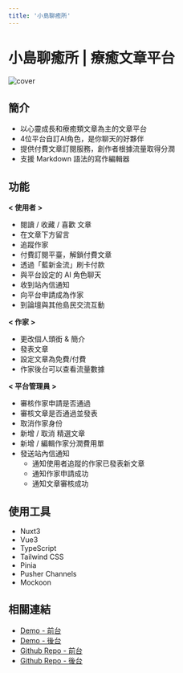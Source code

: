 ```yaml
---
title: '小島聊癒所'
---
```


# 小島聊癒所 | 療癒文章平台

![cover](/images/projects/cover/island-cover.png)


## 簡介
- 以心靈成長和療癒類文章為主的文章平台
- 4位平台自訂AI角色，是你聊天的好夥伴
- 提供付費文章訂閱服務，創作者根據流量取得分潤
- 支援 Markdown 語法的寫作編輯器


## 功能

**< 使用者 >**
- 閱讀 / 收藏 / 喜歡 文章
- 在文章下方留言
- 追蹤作家
- 付費訂閱平臺，解鎖付費文章
- 透過「藍新金流」刷卡付款
- 與平台設定的 AI 角色聊天
- 收到站內信通知
- 向平台申請成為作家
- 到論壇與其他島民交流互動

**< 作家 >**
- 更改個人頭銜 & 簡介
- 發表文章
- 設定文章為免費/付費
- 作家後台可以查看流量數據

**< 平台管理員 >**
- 審核作家申請是否通過
- 審核文章是否通過並發表
- 取消作家身份
- 新增 / 取消 精選文章
- 新增 / 編輯作家分潤費用單
- 發送站內信通知
  - 通知使用者追蹤的作家已發表新文章
  - 通知作家申請成功
  - 通知文章審核成功


## 使用工具
- Nuxt3
- Vue3
- TypeScript
- Tailwind CSS
- Pinia
- Pusher Channels
- Mockoon

## 相關連結
- [Demo - 前台](https://islandofhealing2023.rocket-coding.com/)
- [Demo - 後台](https://teamrocket12th.github.io/Island-Of-Healing-BackStage/#/)
- [Github Repo - 前台](https://github.com/TeamRocket12th/Island-of-Healing)
- [Github Repo - 後台](https://github.com/TeamRocket12th/Island-Of-Healing-BackStage)